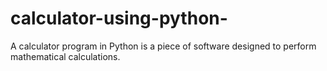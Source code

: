 # calculator-using-python-
A calculator program in Python is a piece of software designed to perform mathematical calculations.
